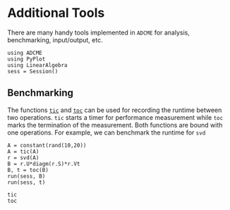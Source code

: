 # Additional Tools

There are many handy tools implemented in `ADCME` for analysis, benchmarking, input/output, etc. 

```@setup extra
using ADCME
using PyPlot
using LinearAlgebra
sess = Session()
```

## Benchmarking

The functions [`tic`](@ref) and [`toc`](@ref) can be used for recording the runtime between two operations. `tic` starts a timer for performance measurement while `toc` marks the termination of the measurement. Both functions are bound with one operations. For example, we can benchmark the runtime for `svd`

```@example extra
A = constant(rand(10,20))
A = tic(A)
r = svd(A)
B = r.U*diagm(r.S)*r.Vt 
B, t = toc(B)
run(sess, B)
run(sess, t)
```

```@docs
tic
toc
```